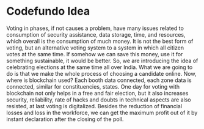# Codefundo Idea

Voting in phases, if not causes a problem, have many issues related to consumption of security assistance, data storage, time, and resources, which overall is the consumption of much money. It is not the best form of voting, but an alternative voting system to a system in which all citizen votes at the same time. If somehow we can save this money, use it for something sustainable, it would be better.
So, we are introducing the idea of celebrating elections at the same time all over India. What we are going to do is that we make the whole process of choosing a candidate online. Now, where is blockchain used? Each booth data connected, each zone data is connected, similar for constituencies, states. One day for voting with blockchain not only helps in a free and fair election, but it also increases security, reliability, rate of hacks and doubts in technical aspects are also resisted, at last voting is digitalized.
Besides the reduction of financial losses and loss in the workforce, we can get the maximum profit out of it by instant declaration after the closing of the poll. 
